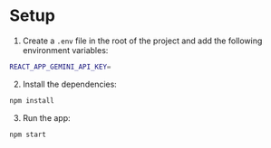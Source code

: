 # Setup

1. Create a `.env` file in the root of the project and add the following environment variables:

```bash
REACT_APP_GEMINI_API_KEY=
```

2. Install the dependencies:

```bash
npm install
```

3. Run the app:

```bash
npm start
```
